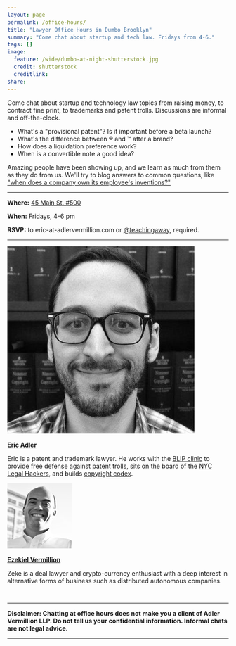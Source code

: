 ```yaml
---
layout: page
permalink: /office-hours/
title: "Lawyer Office Hours in Dumbo Brooklyn"
summary: "Come chat about startup and tech law. Fridays from 4-6."
tags: []
image:
  feature: /wide/dumbo-at-night-shutterstock.jpg
  credit: shutterstock
  creditlink: 
share: 
---
```



Come chat about startup and technology law topics from raising money, to contract fine print, to trademarks and patent trolls. Discussions are informal and off-the-clock.


- What's a "provisional patent"? Is it important before a beta launch? 
- What's the difference between ® and ™ after a brand? 
- How does a liquidation preference work? 
- When is a convertible note a good idea? 

Amazing people have been showing up, and we learn as much from them as they do from us. We'll try to blog answers to common questions, like <a href="employee-inventions/">"when does a company own its employee's inventions?"</a>


- - - 

**Where:** [45 Main St. #500](http://adlervermillion.com/location/)

**When:** Fridays, 4-6 pm

**RSVP:** to eric-at-adlervermillion.com or <a href="https://twitter.com/TeachingAway">@teachingaway</a>, required.

- - - 

<div class="attorney"> 
    <div class='sixcols'>
        <a href="/../ericadler">
        <img src="/../images/EricAvatar.jpg" class="avatar-photo">
        <p><strong>Eric Adler</strong></p>
        </a>
        <p>Eric is a patent and trademark lawyer. He works with the <a href="http://www.blipclinic.org/">BLIP clinic</a> to provide free defense against patent trolls, sits on the board of the <a href='http://legalhackers.org/'>NYC Legal Hackers</a>, and builds <a href='http://www.copyrightcodex.com'>copyright codex</a>.</p> 
    </div>

<div class='sixcols' style="margin-bottom:3em;">
<a href="/../zekevermillion">
<img src="/../images/ZekeAvatar.jpg" class="avatar-photo">
<p><strong>Ezekiel Vermillion</strong></p>
</a>
<p>Zeke is a deal lawyer and crypto-currency enthusiast with a deep interest in alternative forms of business such as distributed autonomous companies.</p> 
</div>
</div>

- - - 

**Disclaimer: Chatting at office hours does not make you a client of Adler Vermillion LLP. Do not tell us your confidential information. Informal chats are not legal advice.**

- - - 